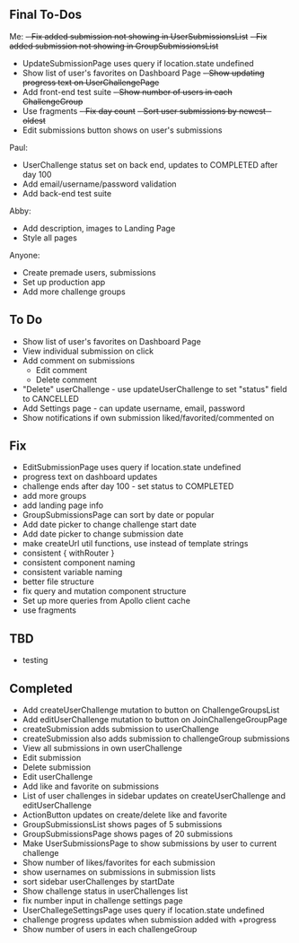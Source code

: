 ## Final To-Dos

Me:
~~- Fix added submission not showing in UserSubmissionsList~~
~~- Fix added submission not showing in GroupSubmissionsList~~

- UpdateSubmissionPage uses query if location.state undefined
- Show list of user's favorites on Dashboard Page
  ~~- Show updating progress text on UserChallengePage~~
- Add front-end test suite
  ~~- Show number of users in each ChallengeGroup~~
- Use fragments
  ~~- Fix day count~~
  ~~- Sort user submissions by newest - oldest~~
- Edit submissions button shows on user's submissions

Paul:

- UserChallenge status set on back end, updates to COMPLETED after day 100
- Add email/username/password validation
- Add back-end test suite

Abby:

- Add description, images to Landing Page
- Style all pages

Anyone:

- Create premade users, submissions
- Set up production app
- Add more challenge groups

## To Do

- Show list of user's favorites on Dashboard Page
- View individual submission on click
- Add comment on submissions
  - Edit comment
  - Delete comment
- "Delete" userChallenge - use updateUserChallenge to set "status" field to CANCELLED
- Add Settings page - can update username, email, password
- Show notifications if own submission liked/favorited/commented on

## Fix

- EditSubmissionPage uses query if location.state undefined
- progress text on dashboard updates
- challenge ends after day 100 - set status to COMPLETED
- add more groups
- add landing page info
- GroupSubmissionsPage can sort by date or popular
- Add date picker to change challenge start date
- Add date picker to change submission date
- make createUrl util functions, use instead of template strings
- consistent { withRouter }
- consistent component naming
- consistent variable naming
- better file structure
- fix query and mutation component structure
- Set up more queries from Apollo client cache
- use fragments

## TBD

- testing

## Completed

- Add createUserChallenge mutation to button on ChallengeGroupsList
- Add editUserChallenge mutation to button on JoinChallengeGroupPage
- createSubmission adds submission to userChallenge
- createSubmission also adds submission to challengeGroup submissions
- View all submissions in own userChallenge
- Edit submission
- Delete submission
- Edit userChallenge
- Add like and favorite on submissions
- List of user challenges in sidebar updates on createUserChallenge and editUserChallenge
- ActionButton updates on create/delete like and favorite
- GroupSubmissionsList shows pages of 5 submissions
- GroupSubmissionsPage shows pages of 20 submissions
- Make UserSubmissionsPage to show submissions by user to current challenge
- Show number of likes/favorites for each submission
- show usernames on submissions in submission lists
- sort sidebar userChallenges by startDate
- Show challenge status in userChallenges list
- fix number input in challenge settings page
- UserChallegeSettingsPage uses query if location.state undefined
- challenge progress updates when submission added with +progress
- Show number of users in each challengeGroup
